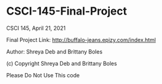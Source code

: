 # CSCI-145-Final-Project

CSCI 145, April 21, 2021

Final Project Link: http://buffalo-jeans.epizy.com/index.html 

Author: Shreya Deb and Brittany Boles

(c) Copyright Shreya Deb and Brittany Boles 

Please Do Not Use This code
